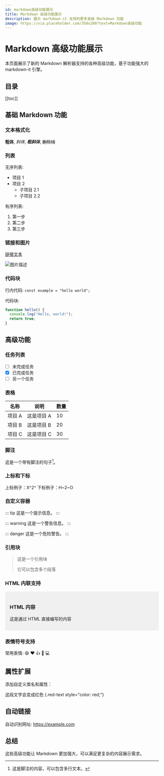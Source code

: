 ```yaml
---
id: markdown高级功能展示
title: Markdown 高级功能展示
description: 展示 markdown-it 支持的更多高级 Markdown 功能
image: https://via.placeholder.com/350x200?text=Markdown高级功能
---
```


# Markdown 高级功能展示

本页面展示了新的 Markdown 解析器支持的各种高级功能，基于功能强大的 markdown-it 引擎。

## 目录

[[toc]]

## 基础 Markdown 功能

### 文本格式化

**粗体**, _斜体_, **_粗斜体_**, ~~删除线~~

### 列表

无序列表:

- 项目 1
- 项目 2
  - 子项目 2.1
  - 子项目 2.2

有序列表:

1. 第一步
2. 第二步
3. 第三步

### 链接和图片

[链接文本](https://example.com)

![图片描述](https://via.placeholder.com/600x300)

### 代码块

行内代码: `const example = "hello world";`

代码块:

```javascript
function hello() {
  console.log("Hello, world!");
  return true;
}
```

## 高级功能

### 任务列表

- [ ] 未完成任务
- [x] 已完成任务
- [ ] 另一个任务

### 表格

| 名称   | 说明       | 数量 |
| ------ | ---------- | ---- |
| 项目 A | 这是项目 A | 10   |
| 项目 B | 这是项目 B | 20   |
| 项目 C | 这是项目 C | 30   |

### 脚注

这是一个带有脚注的句子[^1]。

[^1]: 这是脚注的内容，可以包含多行文本。

### 上标和下标

上标例子：X^2^
下标例子：H~2~O

### 自定义容器

::: tip
这是一个提示信息。
:::

::: warning
这是一个警告信息。
:::

::: danger
这是一个危险警告。
:::

### 引用块

> 这是一个引用块
>
> 它可以包含多个段落

### HTML 内联支持

<div style="padding: 15px; background-color: #f0f0f0; border-radius: 5px;">
  <h3>HTML 内容</h3>
  <p>这是通过 HTML 直接编写的内容</p>
</div>

### 表情符号支持

常用表情: :smile: :heart: :thumbsup: :rocket: :computer:

## 属性扩展

添加自定义类名和属性：

这段文字会变成红色 {.red-text style="color: red;"}

## 自动链接

自动识别网址: https://example.com

## 总结

这些高级功能让 Markdown 更加强大，可以满足更复杂的内容展示需求。
